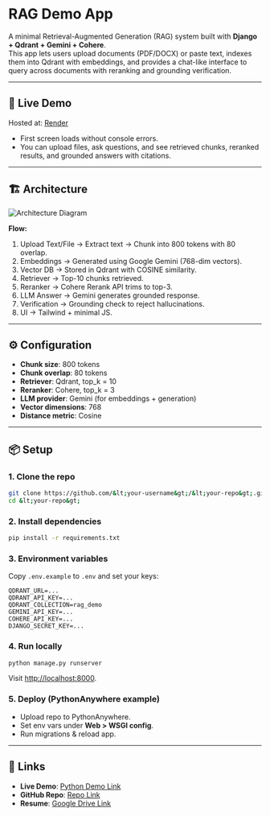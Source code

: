 # RAG Demo App

A minimal Retrieval-Augmented Generation (RAG) system built with **Django + Qdrant + Gemini + Cohere**.  
This app lets users upload documents (PDF/DOCX) or paste text, indexes them into Qdrant with embeddings, and provides a chat-like interface to query across documents with reranking and grounding verification.

---

## 🚀 Live Demo

Hosted at: [Render](https://rag-retriever.onrender.com/)

- First screen loads without console errors.  
- You can upload files, ask questions, and see retrieved chunks, reranked results, and grounded answers with citations.

---

## 🏗️ Architecture

![Architecture Diagram](docs/architecture.png)

**Flow:**

1. Upload Text/File → Extract text → Chunk into 800 tokens with 80 overlap.
2. Embeddings → Generated using Google Gemini (768-dim vectors).  
3. Vector DB → Stored in Qdrant with COSINE similarity.  
4. Retriever → Top-10 chunks retrieved.  
5. Reranker → Cohere Rerank API trims to top-3.  
6. LLM Answer → Gemini generates grounded response.  
7. Verification → Grounding check to reject hallucinations.  
8. UI → Tailwind + minimal JS.

---

## ⚙️ Configuration

- **Chunk size**: 800 tokens  
- **Chunk overlap**: 80 tokens  
- **Retriever**: Qdrant, top_k = 10  
- **Reranker**: Cohere, top_k = 3  
- **LLM provider**: Gemini (for embeddings + generation)  
- **Vector dimensions**: 768  
- **Distance metric**: Cosine  

---

## 📦 Setup

### 1. Clone the repo

```bash
git clone https://github.com/&lt;your-username&gt;/&lt;your-repo&gt;.git
cd &lt;your-repo&gt;
```

### 2. Install dependencies

```bash
pip install -r requirements.txt
```

### 3. Environment variables

Copy `.env.example` to `.env` and set your keys:

```env
QDRANT_URL=...
QDRANT_API_KEY=...
QDRANT_COLLECTION=rag_demo
GEMINI_API_KEY=...
COHERE_API_KEY=...
DJANGO_SECRET_KEY=...
```

### 4. Run locally

```bash
python manage.py runserver
```

Visit [http://localhost:8000](http://localhost:8000).

### 5. Deploy (PythonAnywhere example)

- Upload repo to PythonAnywhere.
- Set env vars under **Web &gt; WSGI config**.
- Run migrations & reload app.

---

## 📎 Links

- **Live Demo**: [Python Demo Link](https://rag-retriever.onrender.com/)
- **GitHub Repo**: [Repo Link](https://github.com/Sparshcodies/RAG_Retriever.git)
- **Resume**: [Google Drive Link](https://drive.google.com/file/d/1mPGwlS4fyLZ_zW5LePxdP9hEo3SaRsYc/view?usp=sharing)
